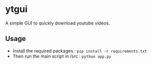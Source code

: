 # ytgui

A simple GUI to quickly download youtube videos.

## Usage

- Install the required packages : `pip install -r requirements.txt`
- Then run the main script in /src : `python app.py`
